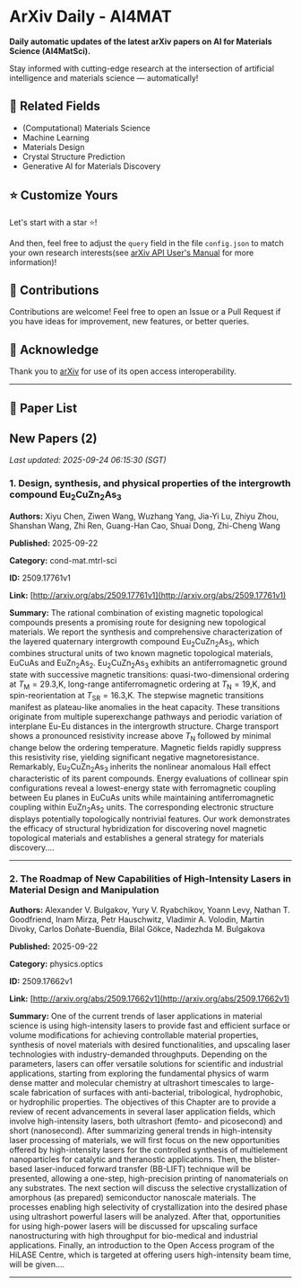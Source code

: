 # ArXiv Daily - AI4MAT

**Daily automatic updates of the latest arXiv papers on AI for Materials Science (AI4MatSci).** 

Stay informed with cutting-edge research at the intersection of artificial intelligence and materials science — automatically!

## :bookmark: Related Fields

- (Computational) Materials Science
- Machine Learning
- Materials Design
- Crystal Structure Prediction
- Generative AI for Materials Discovery

## :star: Customize Yours

Let's start with a star :star:!

And then, feel free to adjust the `query` field in the file `config.json` to match your own research interests(see [arXiv API User's Manual](https://info.arxiv.org/help/api/user-manual.html#51-details-of-query-construction) for more information)!

## :handshake: Contributions

Contributions are welcome!
 Feel free to open an Issue or a Pull Request if you have ideas for improvement, new features, or better queries.

## :blue_heart: ​Acknowledge

Thank you to [arXiv](https://arxiv.org/) for use of its open access interoperability.

---

## :scroll: Paper List


<!-- ARXIV_PAPERS_START -->

## New Papers (2)

*Last updated: 2025-09-24 06:15:30 (SGT)*

### 1. Design, synthesis, and physical properties of the intergrowth compound Eu$_2$CuZn$_2$As$_3$

**Authors:** Xiyu Chen, Ziwen Wang, Wuzhang Yang, Jia-Yi Lu, Zhiyu Zhou, Shanshan Wang, Zhi Ren, Guang-Han Cao, Shuai Dong, Zhi-Cheng Wang

**Published:** 2025-09-22

**Category:** cond-mat.mtrl-sci

**ID:** 2509.17761v1

**Link:** [http://arxiv.org/abs/2509.17761v1](http://arxiv.org/abs/2509.17761v1)

**Summary:** The rational combination of existing magnetic topological compounds presents
a promising route for designing new topological materials. We report the
synthesis and comprehensive characterization of the layered quaternary
intergrowth compound Eu$_2$CuZn$_2$As$_3$, which combines structural units of
two known magnetic topological materials, EuCuAs and EuZn$_2$As$_2$.
Eu$_2$CuZn$_2$As$_3$ exhibits an antiferromagnetic ground state with successive
magnetic transitions: quasi-two-dimensional ordering at $T_\mathrm{M} =
29.3$\,K, long-range antiferromagnetic ordering at $T_\mathrm{N} = 19$\,K, and
spin-reorientation at $T_\mathrm{SR} = 16.3$\,K. The stepwise magnetic
transitions manifest as plateau-like anomalies in the heat capacity. These
transitions originate from multiple superexchange pathways and periodic
variation of interplane Eu-Eu distances in the intergrowth structure. Charge
transport shows a pronounced resistivity increase above $T_\mathrm{N}$ followed
by minimal change below the ordering temperature. Magnetic fields rapidly
suppress this resistivity rise, yielding significant negative
magnetoresistance. Remarkably, Eu$_2$CuZn$_2$As$_3$ inherits the nonlinear
anomalous Hall effect characteristic of its parent compounds. Energy
evaluations of collinear spin configurations reveal a lowest-energy state with
ferromagnetic coupling between Eu planes in EuCuAs units while maintaining
antiferromagnetic coupling within EuZn$_2$As$_2$ units. The corresponding
electronic structure displays potentially topologically nontrivial features.
Our work demonstrates the efficacy of structural hybridization for discovering
novel magnetic topological materials and establishes a general strategy for
materials discovery....

---

### 2. The Roadmap of New Capabilities of High-Intensity Lasers in Material Design and Manipulation

**Authors:** Alexander V. Bulgakov, Yury V. Ryabchikov, Yoann Levy, Nathan T. Goodfriend, Inam Mirza, Petr Hauschwitz, Vladimir A. Volodin, Martin Divoky, Carlos Doñate-Buendía, Bilal Gökce, Nadezhda M. Bulgakova

**Published:** 2025-09-22

**Category:** physics.optics

**ID:** 2509.17662v1

**Link:** [http://arxiv.org/abs/2509.17662v1](http://arxiv.org/abs/2509.17662v1)

**Summary:** One of the current trends of laser applications in material science is using
high-intensity lasers to provide fast and efficient surface or volume
modifications for achieving controllable material properties, synthesis of
novel materials with desired functionalities, and upscaling laser technologies
with industry-demanded throughputs. Depending on the parameters, lasers can
offer versatile solutions for scientific and industrial applications, starting
from exploring the fundamental physics of warm dense matter and molecular
chemistry at ultrashort timescales to large-scale fabrication of surfaces with
anti-bacterial, tribological, hydrophobic, or hydrophilic properties. The
objectives of this Chapter are to provide a review of recent advancements in
several laser application fields, which involve high-intensity lasers, both
ultrashort (femto- and picosecond) and short (nanosecond). After summarizing
general trends in high-intensity laser processing of materials, we will first
focus on the new opportunities offered by high-intensity lasers for the
controlled synthesis of multielement nanoparticles for catalytic and
theranostic applications. Then, the blister-based laser-induced forward
transfer (BB-LIFT) technique will be presented, allowing a one-step,
high-precision printing of nanomaterials on any substrates. The next section
will discuss the selective crystallization of amorphous (as prepared)
semiconductor nanoscale materials. The processes enabling high selectivity of
crystallization into the desired phase using ultrashort powerful lasers will be
analyzed. After that, opportunities for using high-power lasers will be
discussed for upscaling surface nanostructuring with high throughput for
bio-medical and industrial applications. Finally, an introduction to the Open
Access program of the HiLASE Centre, which is targeted at offering users
high-intensity beam time, will be given....

---


<!-- ARXIV_PAPERS_END -->
